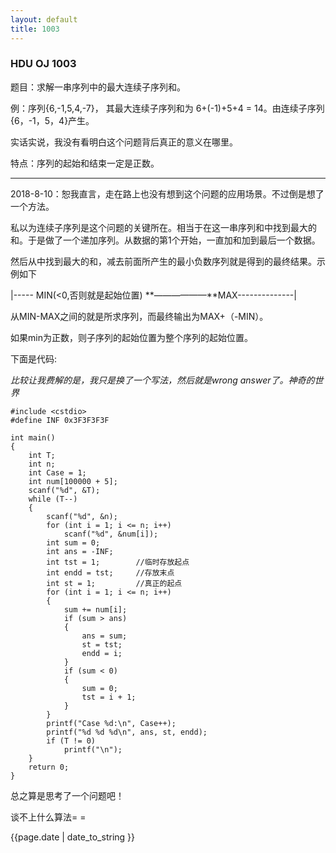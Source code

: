 ```yaml
---
layout: default
title: 1003
---
```


### HDU OJ 1003

题目：求解一串序列中的最大连续子序列和。

例：序列{6,-1,5,4,-7}， 其最大连续子序列和为 6+(-1)+5+4 = 14。由连续子序列{6，-1，5，4}产生。



实话实说，我没有看明白这个问题背后真正的意义在哪里。

特点：序列的起始和结束一定是正数。

----

2018-8-10：恕我直言，走在路上也没有想到这个问题的应用场景。不过倒是想了一个方法。

私以为连续子序列是这个问题的关键所在。相当于在这一串序列和中找到最大的和。于是做了一个递加序列。从数据的第1个开始，一直加和加到最后一个数据。

然后从中找到最大的和，减去前面所产生的最小负数序列就是得到的最终结果。示例如下

|----- MIN(<0,否则就是起始位置) **——————**MAX--------------|

从MIN-MAX之间的就是所求序列，而最终输出为MAX+（-MIN）。

如果min为正数，则子序列的起始位置为整个序列的起始位置。

下面是代码:

_比较让我费解的是，我只是换了一个写法，然后就是wrong answer了。神奇的世界_

```
#include <cstdio>
#define INF 0x3F3F3F3F

int main()
{
	int T;
	int n;
	int Case = 1;
	int num[100000 + 5];
	scanf("%d", &T);
	while (T--)
	{
		scanf("%d", &n);
		for (int i = 1; i <= n; i++)
			scanf("%d", &num[i]);
		int sum = 0;
		int ans = -INF;
		int tst = 1;		//临时存放起点
		int endd = tst;     //存放末点 
		int st = 1;         //真正的起点 
		for (int i = 1; i <= n; i++)
		{
			sum += num[i];
			if (sum > ans)
			{
				ans = sum;
				st = tst;
				endd = i;
			}
			if (sum < 0)
			{
				sum = 0;
				tst = i + 1;
			}
		}
		printf("Case %d:\n", Case++);
		printf("%d %d %d\n", ans, st, endd);
		if (T != 0)
			printf("\n");
	}
	return 0;
}

```

总之算是思考了一个问题吧！

谈不上什么算法= =

{{page.date | date_to_string }}

